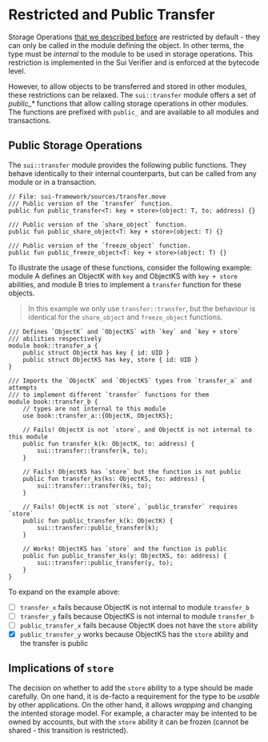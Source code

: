 # Restricted and Public Transfer

Storage Operations [that we described before](./storage-functions.md) are restricted by default -
they can only be called in the module defining the object. In other terms, the type must be
_internal_ to the module to be used in storage operations. This restriction is implemented in the
Sui Verifier and is enforced at the bytecode level.

However, to allow objects to be transferred and stored in other modules, these restrictions can be
relaxed. The `sui::transfer` module offers a set of _public\_\*_ functions that allow calling
storage operations in other modules. The functions are prefixed with `public_` and are available to
all modules and transactions.

## Public Storage Operations

The `sui::transfer` module provides the following public functions. They behave identically to their
internal counterparts, but can be called from any module or in a transaction.

```move
// File: sui-framework/sources/transfer.move
/// Public version of the `transfer` function.
public fun public_transfer<T: key + store>(object: T, to: address) {}

/// Public version of the `share_object` function.
public fun public_share_object<T: key + store>(object: T) {}

/// Public version of the `freeze_object` function.
public fun public_freeze_object<T: key + store>(object: T) {}
```

To illustrate the usage of these functions, consider the following example: module A defines an
ObjectK with `key` and ObjectKS with `key + store` abilities, and module B tries to implement a
`transfer` function for these objects.

> In this example we only use `transfer::transfer`, but the behaviour is identical for the
> `share_object` and `freeze_object` functions.

```move
/// Defines `ObjectK` and `ObjectKS` with `key` and `key + store`
/// abilities respectively
module book::transfer_a {
    public struct ObjectX has key { id: UID }
    public struct ObjectKS has key, store { id: UID }
}

/// Imports the `ObjectK` and `ObjectKS` types from `transfer_a` and attempts
/// to implement different `transfer` functions for them
module book::transfer_b {
    // types are not internal to this module
    use book::transfer_a::{ObjectK, ObjectKS};

    // Fails! ObjectX is not `store`, and ObjectX is not internal to this module
    public fun transfer_k(k: ObjectK, to: address) {
        sui::transfer::transfer(k, to);
    }

    // Fails! ObjectKS has `store` but the function is not public
    public fun transfer_ks(ks: ObjectKS, to: address) {
        sui::transfer::transfer(ks, to);
    }

    // Fails! ObjectK is not `store`, `public_transfer` requires `store`
    public fun public_transfer_k(k: ObjectK) {
        sui::transfer::public_transfer(k);
    }

    // Works! ObjectKS has `store` and the function is public
    public fun public_transfer_ks(y: ObjectKS, to: address) {
        sui::transfer::public_transfer(y, to);
    }
}
```

To expand on the example above:

- [ ] `transfer_x` fails because ObjectK is not internal to module `transfer_b`
- [ ] `transfer_y` fails because ObjectKS is not internal to module `transfer_b`
- [ ] `public_transfer_x` fails because ObjectK does not have the `store` ability
- [x] `public_transfer_y` works because ObjectKS has the `store` ability and the transfer is public

## Implications of `store`

The decision on whether to add the `store` ability to a type should be made carefully. On one hand,
it is de-facto a requirement for the type to be _usable_ by other applications. On the other hand,
it allows _wrapping_ and changing the intented storage model. For example, a character may be
intented to be owned by accounts, but with the `store` ability it can be frozen (cannot be shared -
this transition is restricted).

<!-- TODO: expand on store implications -->
